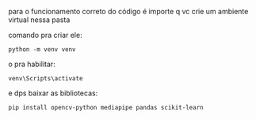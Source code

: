 para o funcionamento correto do código é importe q vc crie um ambiente virtual nessa pasta

comando pra criar ele: 

    python -m venv venv

o pra habilitar: 

    venv\Scripts\activate

e dps baixar as bibliotecas:

    pip install opencv-python mediapipe pandas scikit-learn

